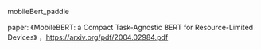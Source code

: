 mobileBert_paddle

paper: 《MobileBERT: a Compact Task-Agnostic BERT for Resource-Limited Devices》 ，https://arxiv.org/pdf/2004.02984.pdf
